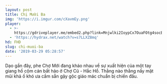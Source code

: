 ```yaml
---
layout: post
title: Chị Mười Ba
img: 'https://i.imgur.com/cXavmEy.png'
player:
  - >-
    https://gdriveplayer.me/embed2.php?link=Mnjwlki2IoypCx7OuaFOtg4socBLX6gOHlEKlR2QhU1o%252FRxJlOL64aBol6iabkDsDSFT5gbaFWE7ulF7nn0n%252FCXFD1A4bV3IkuF4ii5iLhpf9MNjfvT%252BUmaeZjUi4jKQT6dLT6eIYfdsXzuNQsxz6k8xJhRFmfr5mwHl9dl80hbiN%252BG1X6fPQ0JgkzgKk%252B8lCnSCX%252By4MxMJrTh8VbM6Kx
  - 'https://hydrax.net/watch?v=s7LLXZ8mq'
hd: FHD
slug: chi-muoi-ba
date: '2019-03-29 05:28:57'
---
```

Dạo gần đây, phe Chợ Mới đang kháo nhau về sự xuất hiện của một tay giang hồ cộm cán bất hảo ở Chợ Cũ - Hắc Hổ. Thằng nào thằng nấy mặt mũi khả ố khó ưa cầm sẵn gậy gộc giáo mác chuẩn bị chiến đấu.
